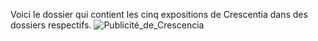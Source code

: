 Voici le dossier qui contient les cinq expositions de Crescentia dans des dossiers respectifs.
![Publicité_de_Crescencia](Medias/Crescentia_publicité.JPG)
